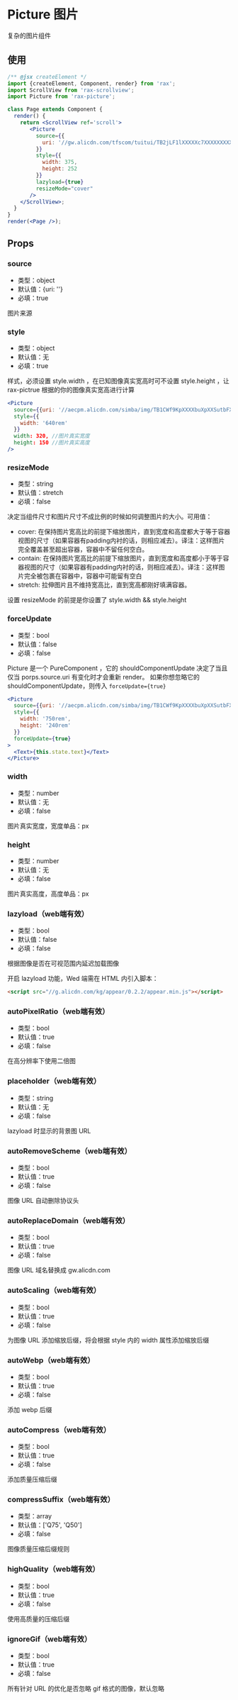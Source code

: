 # Picture 图片

复杂的图片组件

## 使用

```jsx
/** @jsx createElement */
import {createElement, Component, render} from 'rax';
import ScrollView from 'rax-scrollview';
import Picture from 'rax-picture';

class Page extends Component {
  render() {
    return <ScrollView ref='scroll'>
       <Picture
         source={{
           uri: '//gw.alicdn.com/tfscom/tuitui/TB2jLF1lXXXXXc7XXXXXXXXXXXX_!!0-dgshop.jpg',
         }}
         style={{
           width: 375,
           height: 252
         }}
         lazyload={true}
         resizeMode="cover"
       />
    </ScrollView>;
  }
}
render(<Page />);
```

## Props

### source

* 类型：object
* 默认值：{uri: ''}
* 必填：true

图片来源

### style

* 类型：object
* 默认值：无
* 必填：true

样式，必须设置 style.width ，在已知图像真实宽高时可不设置 style.height ，让 rax-pictrue 根据的你的图像真实宽高进行计算

```jsx
<Picture
  source={{uri: '//aecpm.alicdn.com/simba/img/TB1CWf9KpXXXXbuXpXXSutbFXXX.jpg'}}
  style={{
    width: '640rem'
  }}
  width: 320, //图片真实宽度
  height: 150 //图片真实高度
/>
```

### resizeMode

* 类型：string
* 默认值：stretch
* 必填：false

决定当组件尺寸和图片尺寸不成比例的时候如何调整图片的大小。可用值：

* cover: 在保持图片宽高比的前提下缩放图片，直到宽度和高度都大于等于容器视图的尺寸（如果容器有padding内衬的话，则相应减去）。译注：这样图片完全覆盖甚至超出容器，容器中不留任何空白。
* contain: 在保持图片宽高比的前提下缩放图片，直到宽度和高度都小于等于容器视图的尺寸（如果容器有padding内衬的话，则相应减去）。译注：这样图片完全被包裹在容器中，容器中可能留有空白
* stretch: 拉伸图片且不维持宽高比，直到宽高都刚好填满容器。

设置 resizeMode 的前提是你设置了 style.width && style.height

### forceUpdate

* 类型：bool
* 默认值：false
* 必填：false

Picture 是一个 PureComponent ，它的 shouldComponentUpdate 决定了当且仅当 porps.source.uri 有变化时才会重新 render。
如果你想忽略它的 shouldComponentUpdate，则传入 `forceUpdate={true}`

```jsx
<Picture
  source={{uri: '//aecpm.alicdn.com/simba/img/TB1CWf9KpXXXXbuXpXXSutbFXXX.jpg'}}
  style={{
    width: '750rem',
    height: '240rem'
  }}
  forceUpdate={true}
>
  <Text>{this.state.text}</Text>
</Picture>
```

### width

* 类型：number
* 默认值：无
* 必填：false

图片真实宽度，宽度单品：px

### height

* 类型：number
* 默认值：无
* 必填：false

图片真实高度，高度单品：px

### lazyload（web端有效）

* 类型：bool
* 默认值：false
* 必填：false

根据图像是否在可视范围内延迟加载图像

开启 lazyload 功能，Wed 端需在 HTML 内引入脚本：

```html
<script src="//g.alicdn.com/kg/appear/0.2.2/appear.min.js"></script>
```

### autoPixelRatio（web端有效）

* 类型：bool
* 默认值：true
* 必填：false

在高分辨率下使用二倍图

### placeholder（web端有效）

* 类型：string
* 默认值：无
* 必填：false

lazyload 时显示的背景图 URL 

### autoRemoveScheme（web端有效）

* 类型：bool
* 默认值：true
* 必填：false

图像 URL 自动删除协议头

### autoReplaceDomain（web端有效）

* 类型：bool
* 默认值：true
* 必填：false

图像 URL 域名替换成 gw.alicdn.com

### autoScaling（web端有效）

* 类型：bool
* 默认值：true
* 必填：false

为图像 URL 添加缩放后缀，将会根据 style 内的 width 属性添加缩放后缀

### autoWebp（web端有效）

* 类型：bool
* 默认值：true
* 必填：false

添加 webp 后缀

### autoCompress（web端有效）

* 类型：bool
* 默认值：true
* 必填：false

添加质量压缩后缀

### compressSuffix（web端有效）

* 类型：array
* 默认值：['Q75', 'Q50']
* 必填：false

图像质量压缩后缀规则

### highQuality（web端有效）

* 类型：bool
* 默认值：true
* 必填：false

使用高质量的压缩后缀

### ignoreGif（web端有效）

* 类型：bool
* 默认值：true
* 必填：false

所有针对 URL 的优化是否忽略 gif 格式的图像，默认忽略
